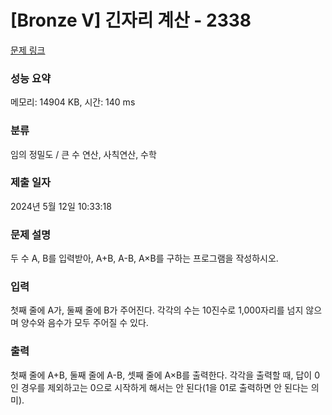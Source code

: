 # [Bronze V] 긴자리 계산 - 2338 

[문제 링크](https://www.acmicpc.net/problem/2338) 

### 성능 요약

메모리: 14904 KB, 시간: 140 ms

### 분류

임의 정밀도 / 큰 수 연산, 사칙연산, 수학

### 제출 일자

2024년 5월 12일 10:33:18

### 문제 설명

<p>두 수 A, B를 입력받아, A+B, A-B, A×B를 구하는 프로그램을 작성하시오.</p>

### 입력 

 <p>첫째 줄에 A가, 둘째 줄에 B가 주어진다. 각각의 수는 10진수로 1,000자리를 넘지 않으며 양수와 음수가 모두 주어질 수 있다.</p>

### 출력 

 <p>첫째 줄에 A+B, 둘째 줄에 A-B, 셋째 줄에 A×B를 출력한다. 각각을 출력할 때, 답이 0인 경우를 제외하고는 0으로 시작하게 해서는 안 된다(1을 01로 출력하면 안 된다는 의미).</p>

